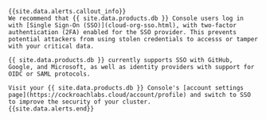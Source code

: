     {{site.data.alerts.callout_info}}
    We recommend that {{ site.data.products.db }} Console users log in with [Single Sign-On (SSO)](cloud-org-sso.html), with two-factor authentication (2FA) enabled for the SSO provider. This prevents potential attackers from using stolen credentials to accesss or tamper with your critical data.

    {{ site.data.products.db }} currently supports SSO with GitHub, Google, and Microsoft, as well as identity providers with support for OIDC or SAML protocols.

    Visit your {{ site.data.products.db }} Console's [account settings page](https://cockroachlabs.cloud/account/profile) and switch to SSO to improve the security of your cluster.
    {{site.data.alerts.end}}
